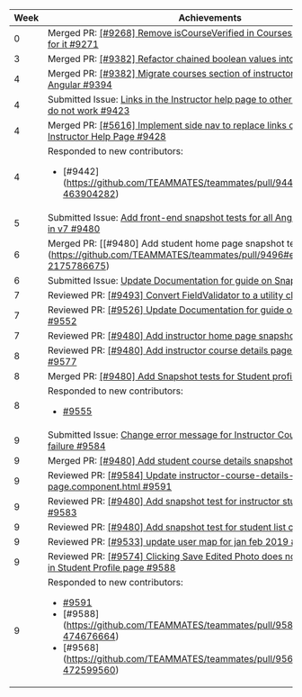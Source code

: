 Week | Achievements
---- | ------------
0 | Merged PR: [[#9268] Remove isCourseVerified in CoursesLogic and add test for it #9271](https://github.com/TEAMMATES/teammates/pull/9271)
3 | Merged PR: [[#9382] Refactor chained boolean values into function #9395](https://github.com/TEAMMATES/teammates/pull/9395)
4 | Merged PR: [[#9382] Migrate courses section of instructor help page to Angular #9394](https://github.com/TEAMMATES/teammates/pull/9394)
4 | Submitted Issue: [Links in the Instructor help page to other questions cards do not work #9423](https://github.com/TEAMMATES/teammates/issues/9423)
4 | Merged PR: [[#5616] Implement side nav to replace links on top for Instructor Help Page #9428](https://github.com/TEAMMATES/teammates/pull/9428)
4 | Responded to new contributors: <ul><li> [#9442] (https://github.com/TEAMMATES/teammates/pull/9442#issuecomment-463904282) </li>
5 | Submitted Issue: [Add front-end snapshot tests for all Angular components in v7 #9480](https://github.com/TEAMMATES/teammates/issues/9480)
6 | Merged PR: [[#9480] Add student home page snapshot tests #9496] (https://github.com/TEAMMATES/teammates/pull/9496#event-2175786675) 
6 | Submitted Issue: [Update Documentation for guide on Snapshot Tests #9526](https://github.com/TEAMMATES/teammates/issues/9526)
7 | Reviewed PR: [[#9493] Convert FieldValidator to a utility class #9529](https://github.com/TEAMMATES/teammates/pull/9529)
7 | Reviewed PR: [[#9526] Update Documentation for guide on Snapshot Tests #9552](https://github.com/TEAMMATES/teammates/pull/9552)
7 | Reviewed PR: [[#9480] Add instructor home page snapshot tests #9553](https://github.com/TEAMMATES/teammates/pull/9553)
8 | Reviewed PR: [[#9480] Add instructor course details page snapshot tests #9577](https://github.com/TEAMMATES/teammates/pull/9577)
8 | Merged PR: [[#9480] Add Snapshot tests for Student profile page #9571](https://github.com/TEAMMATES/teammates/pull/9571)
8 | Responded to new contributors: <ul><li> [#9555](https://github.com/TEAMMATES/teammates/pull/9555#issuecomment-472017172) </li>
9 | Submitted Issue: [Change error message for Instructor Course Details Ajax failure #9584](https://github.com/TEAMMATES/teammates/issues/9584)
9 | Merged PR: [[#9480] Add student course details snapshot tests #9586](https://github.com/TEAMMATES/teammates/pull/9586) 
9 | Reviewed PR: [[#9584] Update instructor-course-details-page.component.html #9591](https://github.com/TEAMMATES/teammates/pull/9591)
9 | Reviewed PR: [[#9480] Add snapshot test for instructor student list page #9583](https://github.com/TEAMMATES/teammates/pull/9583)
9 | Reviewed PR: [[#9480] Add snapshot test for student list component #9582](https://github.com/TEAMMATES/teammates/pull/9582)
9 | Reviewed PR: [[#9533] update user map for jan feb 2019 #9578](https://github.com/TEAMMATES/teammates/pull/9578)
9 | Reviewed PR: [[#9574] Clicking Save Edited Photo does not close the modal in Student Profile page #9588](https://github.com/TEAMMATES/teammates/pull/9588)
9 | Responded to new contributors: <ul><li> [#9591](https://github.com/TEAMMATES/teammates/pull/9591#pullrequestreview-216870212) </li> <li> [#9588] (https://github.com/TEAMMATES/teammates/pull/9588#issuecomment-474676664)</li> <li> [#9568] (https://github.com/TEAMMATES/teammates/pull/9568#issuecomment-472599560) </li>

